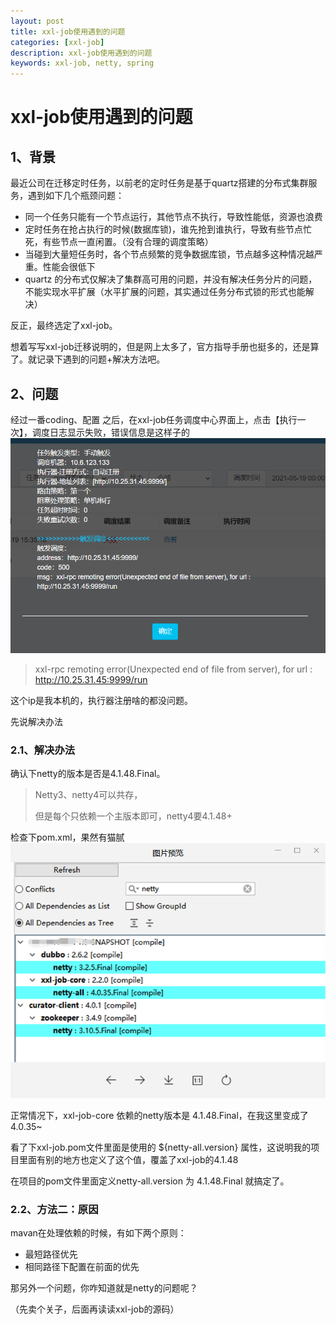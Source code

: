 ```yaml
---
layout: post
title: xxl-job使用遇到的问题
categories: [xxl-job]
description: xxl-job使用遇到的问题
keywords: xxl-job, netty, spring
---
```


# xxl-job使用遇到的问题



## 1、背景

最近公司在迁移定时任务，以前老的定时任务是基于quartz搭建的分布式集群服务，遇到如下几个瓶颈问题：

- 同一个任务只能有一个节点运行，其他节点不执行，导致性能低，资源也浪费
- 定时任务在抢占执行的时候(数据库锁)，谁先抢到谁执行，导致有些节点忙死，有些节点一直闲置。（没有合理的调度策略）
- 当碰到大量短任务时，各个节点频繁的竞争数据库锁，节点越多这种情况越严重。性能会很低下
- quartz 的分布式仅解决了集群高可用的问题，并没有解决任务分片的问题，不能实现水平扩展（水平扩展的问题，其实通过任务分布式锁的形式也能解决）

反正，最终选定了xxl-job。

想着写写xxl-job迁移说明的，但是网上太多了，官方指导手册也挺多的，还是算了。就记录下遇到的问题+解决方法吧。





## 2、问题

经过一番coding、配置 之后，在xxl-job任务调度中心界面上，点击【执行一次】，调度日志显示失败，错误信息是这样子的
![image](/images/posts/xxl-job/error1.png)<br />

>   xxl-rpc remoting error(Unexpected end of file from server), for url : http://10.25.31.45:9999/run
>

这个ip是我本机的，执行器注册啥的都没问题。



先说解决办法


### 2.1、解决办法

确认下netty的版本是否是4.1.48.Final。

>   Netty3、netty4可以共存，
>
>   但是每个只依赖一个主版本即可，netty4要4.1.48+

检查下pom.xml，果然有猫腻
![image](/images/posts/xxl-job/maven-dependence.png)<br />

正常情况下，xxl-job-core 依赖的netty版本是 4.1.48.Final，在我这里变成了4.0.35~

看了下xxl-job.pom文件里面是使用的 ${netty-all.version} 属性，这说明我的项目里面有别的地方也定义了这个值，覆盖了xxl-job的4.1.48



在项目的pom文件里面定义netty-all.version 为 4.1.48.Final 就搞定了。






### 2.2、方法二：原因

mavan在处理依赖的时候，有如下两个原则：
- 最短路径优先
- 相同路径下配置在前面的优先



那另外一个问题，你咋知道就是netty的问题呢？

（先卖个关子，后面再读读xxl-job的源码）